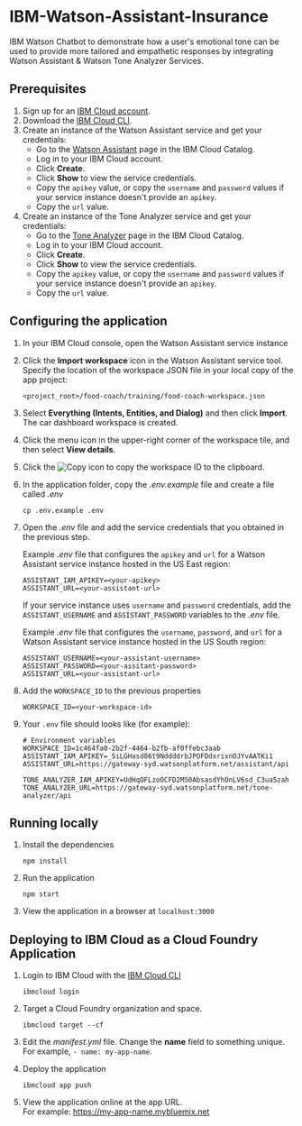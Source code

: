 # IBM-Watson-Assistant-Insurance
IBM Watson Chatbot to demonstrate how a user's emotional tone can be used to provide more tailored and empathetic responses by integrating Watson Assistant &amp; Watson Tone Analyzer Services.


## Prerequisites

1. Sign up for an [IBM Cloud account](https://console.bluemix.net/registration/).
2. Download the [IBM Cloud CLI](https://console.bluemix.net/docs/cli/index.html#overview).
3. Create an instance of the Watson Assistant service and get your credentials:
    - Go to the [Watson Assistant](https://console.bluemix.net/catalog/services/conversation) page in the IBM Cloud Catalog.
    - Log in to your IBM Cloud account.
    - Click **Create**.
    - Click **Show** to view the service credentials.
    - Copy the `apikey` value, or copy the `username` and `password` values if your service instance doesn't provide an `apikey`.
    - Copy the `url` value.
4. Create an instance of the Tone Analyzer service and get your credentials:
    - Go to the [Tone Analyzer](https://console.bluemix.net/catalog/services/tone-analyzer) page in the IBM Cloud Catalog.
    - Log in to your IBM Cloud account.
    - Click **Create**.
    - Click **Show** to view the service credentials.
    - Copy the `apikey` value, or copy the `username` and `password` values if your service instance doesn't provide an `apikey`.
    - Copy the `url` value.
    
    
    
    
## Configuring the application

1. In your IBM Cloud console, open the Watson Assistant service instance

2. Click the **Import workspace** icon in the Watson Assistant service tool. Specify the location of the workspace JSON file in your local copy of the app project:

   `<project_root>/food-coach/training/food-coach-workspace.json`

3. Select **Everything (Intents, Entities, and Dialog)** and then click **Import**. The car dashboard workspace is created.

4. Click the menu icon in the upper-right corner of the workspace tile, and then select **View details**.

5. Click the ![Copy](readme_images/copy.png) icon to copy the workspace ID to the clipboard.

6. In the application folder, copy the *.env.example* file and create a file called *.env*

    ```
    cp .env.example .env
    ```

7. Open the *.env* file and add the service credentials that you obtained in the previous step.

    Example *.env* file that configures the `apikey` and `url` for a Watson Assistant service instance hosted in the US East region:

    ```
    ASSISTANT_IAM_APIKEY=<your-apikey>
    ASSISTANT_URL=<your-assistant-url>
    ```

    If your service instance uses `username` and `password` credentials, add the `ASSISTANT_USERNAME` and `ASSISTANT_PASSWORD` variables to the *.env* file.

    Example *.env* file that configures the `username`, `password`, and `url` for a Watson Assistant service instance hosted in the US South region:

    ```
    ASSISTANT_USERNAME=<your-assistant-username>
    ASSISTANT_PASSWORD=<your-assitant-password>
    ASSISTANT_URL=<your-assistant-url>
    ```

8. Add the `WORKSPACE_ID` to the previous properties

    ```
    WORKSPACE_ID=<your-workspace-id>
    ```


9. Your `.env` file  should looks like (for example):

    ```
    # Environment variables
    WORKSPACE_ID=1c464fa0-2b2f-4464-b2fb-af0ffebc3aab
    ASSISTANT_IAM_APIKEY=_5iLGHasd86t9NddddrbJPOFDdxrixnOJYvAATKi1
    ASSISTANT_URL=https://gateway-syd.watsonplatform.net/assistant/api

    TONE_ANALYZER_IAM_APIKEY=UdHqOFLzoOCFD2M50AbsasdYhOnLV6sd_C3ua5zah
    TONE_ANALYZER_URL=https://gateway-syd.watsonplatform.net/tone-analyzer/api
    ```

## Running locally

1. Install the dependencies

    ```
    npm install
    ```

2. Run the application

    ```
    npm start
    ```

3. View the application in a browser at `localhost:3000`



## Deploying to IBM Cloud as a Cloud Foundry Application

1. Login to IBM Cloud with the [IBM Cloud CLI](https://console.bluemix.net/docs/cli/index.html#overview)

    ```
    ibmcloud login
    ```

2. Target a Cloud Foundry organization and space.

    ```
    ibmcloud target --cf
    ```

3. Edit the *manifest.yml* file. Change the **name** field to something unique.  
  For example, `- name: my-app-name`.
4. Deploy the application

    ```
    ibmcloud app push
    ```

5. View the application online at the app URL.  
For example: https://my-app-name.mybluemix.net
